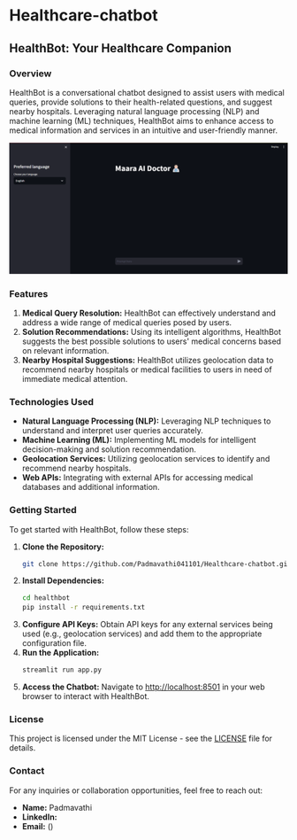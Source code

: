 # Healthcare-chatbot

## HealthBot: Your Healthcare Companion

### Overview
HealthBot is a conversational chatbot designed to assist users with medical queries, provide solutions to their health-related questions, and suggest nearby hospitals. Leveraging natural language processing (NLP) and machine learning (ML) techniques, HealthBot aims to enhance access to medical information and services in an intuitive and user-friendly manner.

![HealthBot](images/healthcare_bot.png)

### Features
1. **Medical Query Resolution:** HealthBot can effectively understand and address a wide range of medical queries posed by users.
2. **Solution Recommendations:** Using its intelligent algorithms, HealthBot suggests the best possible solutions to users' medical concerns based on relevant information.
3. **Nearby Hospital Suggestions:** HealthBot utilizes geolocation data to recommend nearby hospitals or medical facilities to users in need of immediate medical attention.

### Technologies Used
- **Natural Language Processing (NLP):** Leveraging NLP techniques to understand and interpret user queries accurately.
- **Machine Learning (ML):** Implementing ML models for intelligent decision-making and solution recommendation.
- **Geolocation Services:** Utilizing geolocation services to identify and recommend nearby hospitals.
- **Web APIs:** Integrating with external APIs for accessing medical databases and additional information.

### Getting Started
To get started with HealthBot, follow these steps:
1. **Clone the Repository:**
    ```bash
    git clone https://github.com/Padmavathi041101/Healthcare-chatbot.git
    ```
2. **Install Dependencies:**
    ```bash
    cd healthbot
    pip install -r requirements.txt
    ```
3. **Configure API Keys:**
    Obtain API keys for any external services being used (e.g., geolocation services) and add them to the appropriate configuration file.
4. **Run the Application:**
    ```bash
    streamlit run app.py
    ```
5. **Access the Chatbot:**
    Navigate to [http://localhost:8501](http://localhost:8501) in your web browser to interact with HealthBot.


### License
This project is licensed under the MIT License - see the [LICENSE](LICENSE) file for details.


### Contact
For any inquiries or collaboration opportunities, feel free to reach out:
- **Name:** Padmavathi
- **LinkedIn:** 
- **Email:** ()
